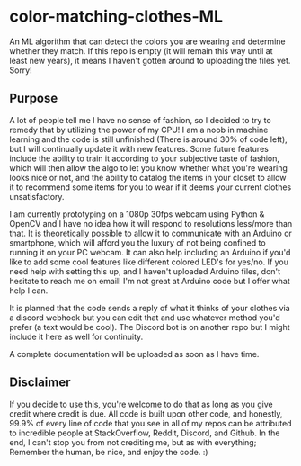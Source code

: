 # color-matching-clothes-ML
An ML algorithm that can detect the colors you are wearing and determine whether they match. If this repo is empty (it will remain this way until at least new years), it means I haven't gotten around to uploading the files yet. Sorry!

## Purpose

A lot of people tell me I have no sense of fashion, so I decided to try to remedy that by utilizing the power of my CPU! I am a noob in machine learning and the code is still unfinished (There is around 30% of code left), but I will continually update it with new features. Some future features include the ability to train it according to your subjective taste of fashion, which will then allow the algo to let you know whether what you're wearing looks nice or not, and the ability to catalog the items in your closet to allow it to recommend some items for you to wear if it deems your current clothes unsatisfactory. 

I am currently prototyping on a 1080p 30fps webcam using Python & OpenCV and I have no idea how it will respond to resolutions less/more than that. It is theoretically possible  to allow it to communicate with an Arduino or smartphone, which will afford you the luxury of not being confined to running it on your PC webcam. It can also help including an Arduino if you'd like to add some cool features like different colored LED's for yes/no. If you need help with setting this up, and I haven't uploaded Arduino files, don't hesitate to reach me on email! I'm not great at Arduino code but I offer what help I can.

It is planned that the code sends a reply of what it thinks of your clothes via a discord webhook but you can edit that and use whatever method you'd prefer (a text would be cool). The Discord bot is on another repo but I might include it here as well for continuity.

A complete documentation will be uploaded as soon as I have time.

## Disclaimer

If you decide to use this, you're welcome to do that as long as you give credit where credit is due. All code is built upon other code, and honestly, 99.9% of every line of code that you see in all of my repos can be attributed to incredible people at StackOverflow, Reddit, Discord, and Github. In the end, I can't stop you from not crediting me, but as with everything; Remember the human, be nice, and enjoy the code. :)
